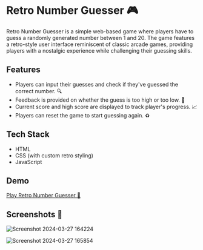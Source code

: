# Retro Number Guesser 🎮

Retro Number Guesser is a simple web-based game where players have to guess a randomly generated number between 1 and 20. The game features a retro-style user interface reminiscent of classic arcade games, providing players with a nostalgic experience while challenging their guessing skills.

## Features
- Players can input their guesses and check if they've guessed the correct number. 🔍
- Feedback is provided on whether the guess is too high or too low. 🚀
- Current score and high score are displayed to track player's progress. 📈
- Players can reset the game to start guessing again. ♻️

## Tech Stack
- HTML
- CSS (with custom retro styling)
- JavaScript

## Demo
[Play Retro Number Guesser 🎯](https://guess-the-number-taupe-eight.vercel.app/) 

## Screenshots 📸

![Screenshot 2024-03-27 164224](https://github.com/Vishwanathanselvamoorthy/Guess-The-Number/assets/147639866/57e2163c-830f-4a4f-a662-cee7640dd0b7)


![Screenshot 2024-03-27 165854](https://github.com/Vishwanathanselvamoorthy/Guess-The-Number/assets/147639866/05a5d222-87db-40c1-a28b-6d870a756a5f)







